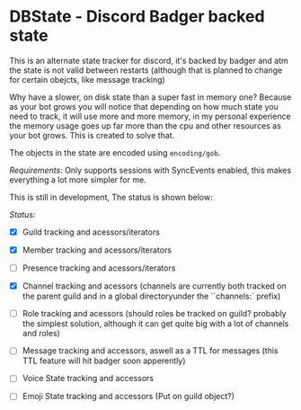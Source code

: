 # DBState - Discord Badger backed state

This is an alternate state tracker for discord, it's backed by badger and atm the state is not valid between restarts (although that is planned to change for certain obejcts, like message tracking)

Why have a slower, on disk state than a super fast in memory one? Because as your bot grows you will notice that depending on how much state you need to track, it will use more and more memory, in my personal experience the memory usage goes up far more than the cpu and other resources as your bot grows. This is created to solve that.

The objects in the state are encoded using `encoding/gob`.

*Requirements*: Only supports sessions with SyncEvents enabled, this makes everything a lot more simpler for me.

This is still in development, The status is shown below:

*Status:*

 - [x] Guild tracking and acessors/iterators
 - [x] Member tracking and acessors/iterators 
 - [ ] Presence tracking and acessors/iterators 
 - [x] Channel tracking and acessors (channels are currently both tracked on the parent guild and in a global directoryunder the ``channels:` prefix)
 - [ ] Role tracking and acessors (should roles be tracked on guild? probably the simplest solution, although it can get quite big with a lot of channels and roles)
 - [ ] Message tracking and accessors, aswell as a TTL for messages (this TTL feature will hit badger soon apperently)
 - [ ] Voice State tracking and accessors
 - [ ] Emoji State tracking and accessors (Put on guild object?)

